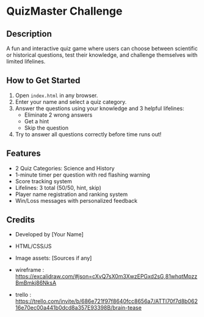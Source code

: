 # QuizMaster Challenge

## Description
A fun and interactive quiz game where users can choose between scientific or historical questions, test their knowledge, and challenge themselves with limited lifelines.

## How to Get Started
1. Open `index.html` in any browser.
2. Enter your name and select a quiz category.
3. Answer the questions using your knowledge and 3 helpful lifelines:
   - Eliminate 2 wrong answers
   - Get a hint
   - Skip the question
4. Try to answer all questions correctly before time runs out!

## Features
- 2 Quiz Categories: Science and History
- 1-minute timer per question with red flashing warning
- Score tracking system
- Lifelines: 3 total (50/50, hint, skip)
- Player name registration and ranking system
- Win/Loss messages with personalized feedback

## Credits
- Developed by [Your Name]
- HTML/CSS/JS
- Image assets: [Sources if any]

- wireframe : https://excalidraw.com/#json=cXvQ7sX0m3XwzEPGxd2sG,81whqtMpzzBmBmkj86NksA
- trello : https://trello.com/invite/b/686e721f97f8640fcc8656a7/ATTI70f7d8b06216e70ec00a441b0dcd8a357E93398B/brain-tease
